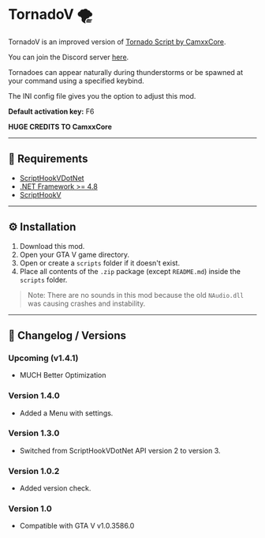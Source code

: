 # TornadoV 🌪️

TornadoV is an improved version of [Tornado Script by CamxxCore](https://www.gta5-mods.com/scripts/tornado-script).

You can join the Discord server [here](https://discord.gg/MqdsW2sdts).

Tornadoes can appear naturally during thunderstorms or be spawned at your command using a specified keybind.  

The INI config file gives you the option to adjust this mod.  

**Default activation key:** F6  

**HUGE CREDITS TO CamxxCore**

---

## 📌 Requirements
- [ScriptHookVDotNet](https://github.com/scripthookvdotnet/scripthookvdotnet-nightly/releases)  
- [.NET Framework >= 4.8](https://dotnet.microsoft.com/en-us/download/dotnet-framework/net48)  
- [ScriptHookV](https://www.dev-c.com/gtav/scripthookv/)  

---

## ⚙️ Installation
1. Download this mod.  
2. Open your GTA V game directory.  
3. Open or create a `scripts` folder if it doesn't exist.  
4. Place all contents of the `.zip` package (except `README.md`) inside the `scripts` folder.  

> Note: There are no sounds in this mod because the old `NAudio.dll` was causing crashes and instability.

---

## 📝 Changelog / Versions

### Upcoming (v1.4.1)
- MUCH Better Optimization

### Version 1.4.0
- Added a Menu with settings.

### Version 1.3.0
- Switched from ScriptHookVDotNet API version 2 to version 3.

### Version 1.0.2
- Added version check.

### Version 1.0
- Compatible with GTA V v1.0.3586.0
